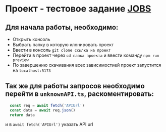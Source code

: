 # Проект - тестовое задание [JOBS](https://jobs.yourcodereview.com)
## Для начала работы, необходимо:
  - Открыть консоль
  - Выбрать папку в которую клонировать проект
  - Ввести в консоль `git clone ссылка на проект`
  - Перейти в проект через `cd папка проекта` и ввести команду `npm run preview`
  - По завершению скачивания всех зависимостией проект запустится на `localhost:5173`

## Так же для работы запросов необходимо перейти в `unknownAPI.ts`, раскоментировать:
```js
  const req = await fetch('APIUrl')
  const data = await req.json()
  return data
```
и в `await fetch('APIUrl')` указать API url